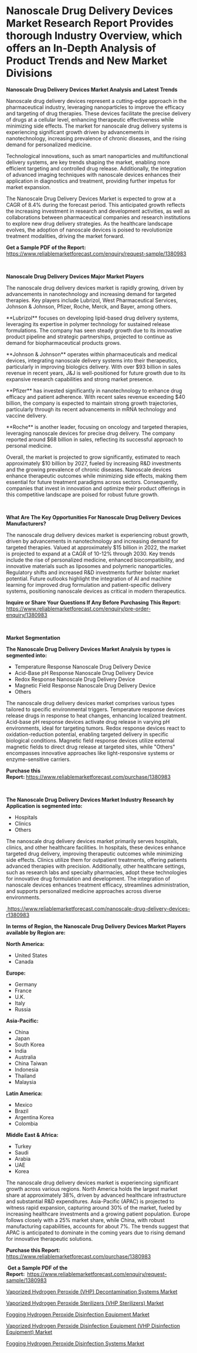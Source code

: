 <p><h1>Nanoscale Drug Delivery Devices Market Research Report Provides thorough Industry Overview, which offers an In-Depth Analysis of Product Trends and New Market Divisions</h1></p><p><strong>Nanoscale Drug Delivery Devices Market Analysis and Latest Trends</strong></p>
<p><p>Nanoscale drug delivery devices represent a cutting-edge approach in the pharmaceutical industry, leveraging nanoparticles to improve the efficacy and targeting of drug therapies. These devices facilitate the precise delivery of drugs at a cellular level, enhancing therapeutic effectiveness while minimizing side effects. The market for nanoscale drug delivery systems is experiencing significant growth driven by advancements in nanotechnology, increasing prevalence of chronic diseases, and the rising demand for personalized medicine.</p><p>Technological innovations, such as smart nanoparticles and multifunctional delivery systems, are key trends shaping the market, enabling more efficient targeting and controlled drug release. Additionally, the integration of advanced imaging techniques with nanoscale devices enhances their application in diagnostics and treatment, providing further impetus for market expansion. </p><p>The Nanoscale Drug Delivery Devices Market is expected to grow at a CAGR of 8.4% during the forecast period. This anticipated growth reflects the increasing investment in research and development activities, as well as collaborations between pharmaceutical companies and research institutions to explore new drug delivery strategies. As the healthcare landscape evolves, the adoption of nanoscale devices is poised to revolutionize treatment modalities, driving the market forward.</p></p>
<p><strong>Get a Sample PDF of the Report:&nbsp;</strong> <a href="https://www.reliablemarketforecast.com/enquiry/request-sample/1380983?utm_campaign=1903&utm_medium=2&utm_source=Github&utm_content=ia&utm_term=04032025&utm_id=nanoscale-drug-delivery-devices">https://www.reliablemarketforecast.com/enquiry/request-sample/1380983</a></p>
<p>&nbsp;</p>
<p><strong>Nanoscale Drug Delivery Devices Major Market Players</strong></p>
<p><p>The nanoscale drug delivery devices market is rapidly growing, driven by advancements in nanotechnology and increasing demand for targeted therapies. Key players include Lubrizol, West Pharmaceutical Services, Johnson & Johnson, Pfizer, Roche, Merck, and Bayer, among others. </p><p>**Lubrizol** focuses on developing lipid-based drug delivery systems, leveraging its expertise in polymer technology for sustained release formulations. The company has seen steady growth due to its innovative product pipeline and strategic partnerships, projected to continue as demand for biopharmaceutical products grows.</p><p>**Johnson & Johnson** operates within pharmaceuticals and medical devices, integrating nanoscale delivery systems into their therapeutics, particularly in improving biologics delivery. With over $93 billion in sales revenue in recent years, J&J is well-positioned for future growth due to its expansive research capabilities and strong market presence.</p><p>**Pfizer** has invested significantly in nanotechnology to enhance drug efficacy and patient adherence. With recent sales revenue exceeding $40 billion, the company is expected to maintain strong growth trajectories, particularly through its recent advancements in mRNA technology and vaccine delivery.</p><p>**Roche** is another leader, focusing on oncology and targeted therapies, leveraging nanoscale devices for precise drug delivery. The company reported around $68 billion in sales, reflecting its successful approach to personal medicine.</p><p>Overall, the market is projected to grow significantly, estimated to reach approximately $10 billion by 2027, fueled by increasing R&D investments and the growing prevalence of chronic diseases. Nanoscale devices enhance therapeutic outcomes while minimizing side effects, making them essential for future treatment paradigms across sectors. Consequently, companies that invest in innovation and optimize their product offerings in this competitive landscape are poised for robust future growth.</p></p>
<p>&nbsp;</p>
<p><strong>What Are The Key Opportunities For Nanoscale Drug Delivery Devices Manufacturers?</strong></p>
<p><p>The nanoscale drug delivery devices market is experiencing robust growth, driven by advancements in nanotechnology and increasing demand for targeted therapies. Valued at approximately $15 billion in 2022, the market is projected to expand at a CAGR of 10-12% through 2030. Key trends include the rise of personalized medicine, enhanced biocompatibility, and innovative materials such as liposomes and polymeric nanoparticles. Regulatory shifts and increased R&D investments further bolster market potential. Future outlooks highlight the integration of AI and machine learning for improved drug formulation and patient-specific delivery systems, positioning nanoscale devices as critical in modern therapeutics.</p></p>
<p><strong>Inquire or Share Your Questions If Any Before Purchasing This Report:</strong> <a href="https://www.reliablemarketforecast.com/enquiry/pre-order-enquiry/1380983?utm_campaign=1903&utm_medium=2&utm_source=Github&utm_content=ia&utm_term=04032025&utm_id=nanoscale-drug-delivery-devices">https://www.reliablemarketforecast.com/enquiry/pre-order-enquiry/1380983</a></p>
<p>&nbsp;</p>
<p><strong>Market Segmentation</strong></p>
<p><strong>The Nanoscale Drug Delivery Devices Market Analysis by types is segmented into:</strong></p>
<p><ul><li>Temperature Response Nanoscale Drug Delivery Device</li><li>Acid-Base pH Response Nanoscale Drug Delivery Device</li><li>Redox Response Nanoscale Drug Delivery Device</li><li>Magnetic Field Response Nanoscale Drug Delivery Device</li><li>Others</li></ul></p>
<p><p>The nanoscale drug delivery devices market comprises various types tailored to specific environmental triggers. Temperature response devices release drugs in response to heat changes, enhancing localized treatment. Acid-base pH response devices activate drug release in varying pH environments, ideal for targeting tumors. Redox response devices react to oxidation-reduction potential, enabling targeted delivery in specific biological conditions. Magnetic field response devices utilize external magnetic fields to direct drug release at targeted sites, while "Others" encompasses innovative approaches like light-responsive systems or enzyme-sensitive carriers.</p></p>
<p><strong>Purchase this Report:&nbsp;</strong><a href="https://www.reliablemarketforecast.com/purchase/1380983?utm_campaign=1903&utm_medium=2&utm_source=Github&utm_content=ia&utm_term=04032025&utm_id=nanoscale-drug-delivery-devices">https://www.reliablemarketforecast.com/purchase/1380983</a></p>
<p>&nbsp;</p>
<p><strong>The Nanoscale Drug Delivery Devices Market Industry Research by Application is segmented into:</strong></p>
<p><ul><li>Hospitals</li><li>Clinics</li><li>Others</li></ul></p>
<p><p>The nanoscale drug delivery devices market primarily serves hospitals, clinics, and other healthcare facilities. In hospitals, these devices enhance targeted drug delivery, improving therapeutic outcomes while minimizing side effects. Clinics utilize them for outpatient treatments, offering patients advanced therapies with precision. Additionally, other healthcare settings, such as research labs and specialty pharmacies, adopt these technologies for innovative drug formulation and development. The integration of nanoscale devices enhances treatment efficacy, streamlines administration, and supports personalized medicine approaches across diverse environments.</p></p>
<p><a href="https://www.reliablemarketforecast.com/nanoscale-drug-delivery-devices-r1380983?utm_campaign=1903&utm_medium=2&utm_source=Github&utm_content=ia&utm_term=04032025&utm_id=nanoscale-drug-delivery-devices">&nbsp;https://www.reliablemarketforecast.com/nanoscale-drug-delivery-devices-r1380983</a></p>
<p><strong>In terms of Region, the Nanoscale Drug Delivery Devices Market Players available by Region are:</strong></p>
<p>
    <p> <strong> North America: </strong>
        <ul>
            <li>United States</li>
            <li>Canada</li>
        </ul>
        </p> 
    <p> <strong> Europe: </strong>
        <ul>
            <li>Germany</li>
            <li>France</li>
            <li>U.K.</li>
            <li>Italy</li>
            <li>Russia</li>
        </ul>
        </p> 
    <p> <strong> Asia-Pacific: </strong>
        <ul>
            <li>China</li>
            <li>Japan</li>
            <li>South Korea</li>
            <li>India</li>
            <li>Australia</li>
            <li>China Taiwan</li>
            <li>Indonesia</li>
            <li>Thailand</li>
            <li>Malaysia</li>
        </ul>
        </p> 
    <p> <strong> Latin America: </strong>
        <ul>
            <li>Mexico</li>
            <li>Brazil</li>
            <li>Argentina Korea</li>
            <li>Colombia</li>
        </ul>
        </p> 
    <p> <strong> Middle East & Africa: </strong>
        <ul>
            <li>Turkey</li>
            <li>Saudi</li>
            <li>Arabia</li>
            <li>UAE</li>
            <li>Korea</li>
        </ul>
    </p>
    </p>
<p><p>The nanoscale drug delivery devices market is experiencing significant growth across various regions. North America holds the largest market share at approximately 38%, driven by advanced healthcare infrastructure and substantial R&D expenditures. Asia-Pacific (APAC) is projected to witness rapid expansion, capturing around 30% of the market, fueled by increasing healthcare investments and a growing patient population. Europe follows closely with a 25% market share, while China, with robust manufacturing capabilities, accounts for about 7%. The trends suggest that APAC is anticipated to dominate in the coming years due to rising demand for innovative therapeutic solutions.</p></p>
<p><strong>Purchase this Report: </strong><a href="https://www.reliablemarketforecast.com/purchase/1380983?utm_campaign=1903&utm_medium=2&utm_source=Github&utm_content=ia&utm_term=04032025&utm_id=nanoscale-drug-delivery-devices">https://www.reliablemarketforecast.com/purchase/1380983</a></p>
<p>&nbsp;<strong>Get a Sample PDF of the Report:&nbsp;&nbsp;</strong><a href="https://www.reliablemarketforecast.com/enquiry/request-sample/1380983?utm_campaign=1903&utm_medium=2&utm_source=Github&utm_content=ia&utm_term=04032025&utm_id=nanoscale-drug-delivery-devices">https://www.reliablemarketforecast.com/enquiry/request-sample/1380983</a></p>
<p><strong></strong></p>
<p><p><a href="https://github.com/ishikodehira/Market-Research-Report-List-1/blob/main/vaporized-hydrogen-peroxide-vhp-decontamination-systems-market.md?utm_campaign=1903&utm_medium=2&utm_source=Github&utm_content=ia&utm_term=04032025&utm_id=nanoscale-drug-delivery-devices">Vaporized Hydrogen Peroxide (VHP) Decontamination Systems Market</a></p><p><a href="https://github.com/klenaestien23/Market-Research-Report-List-1/blob/main/vaporized-hydrogen-peroxide-sterilizers-vhp-sterilizers-market.md?utm_campaign=1903&utm_medium=2&utm_source=Github&utm_content=ia&utm_term=04032025&utm_id=nanoscale-drug-delivery-devices">Vaporized Hydrogen Peroxide Sterilizers (VHP Sterilizers) Market</a></p><p><a href="https://github.com/tentandyik/Market-Research-Report-List-1/blob/main/fogging-hydrogen-peroxide-disinfection-equipment-market.md?utm_campaign=1903&utm_medium=2&utm_source=Github&utm_content=ia&utm_term=04032025&utm_id=nanoscale-drug-delivery-devices">Fogging Hydrogen Peroxide Disinfection Equipment Market</a></p><p><a href="https://github.com/mismannely/Market-Research-Report-List-1/blob/main/vaporized-hydrogen-peroxide-disinfection-equipment-vhp-disinfection-equipment-market.md?utm_campaign=1903&utm_medium=2&utm_source=Github&utm_content=ia&utm_term=04032025&utm_id=nanoscale-drug-delivery-devices">Vaporized Hydrogen Peroxide Disinfection Equipment (VHP Disinfection Equipment) Market</a></p><p><a href="https://github.com/tahjaylestro/Market-Research-Report-List-1/blob/main/fogging-hydrogen-peroxide-disinfection-systems-market.md?utm_campaign=1903&utm_medium=2&utm_source=Github&utm_content=ia&utm_term=04032025&utm_id=nanoscale-drug-delivery-devices">Fogging Hydrogen Peroxide Disinfection Systems Market</a></p></p>